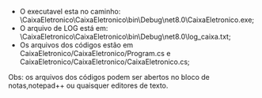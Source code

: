 - O executavel esta no caminho: \CaixaEletronico\CaixaEletronico\bin\Debug\net8.0\CaixaEletronico.exe;
- O arquivo de LOG está em: \CaixaEletronico\CaixaEletronico\bin\Debug\net8.0\log_caixa.txt;
- Os arquivos dos códigos estão em CaixaEletronico/CaixaEletronico/Program.cs e CaixaEletronico/CaixaEletronico/CaixaEletronico.cs;

Obs: os arquivos dos códigos podem ser abertos no bloco de notas,notepad++ ou quaisquer editores de texto.
